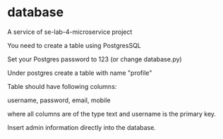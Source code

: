 # database
A service of se-lab-4-microservice project

You need to create a table using PostgresSQL

Set your Postgres password to 123 (or change database.py)

Under postgres create a table with name "profile"

Table should have following columns:

username, password, email, mobile

where all columns are of the type text and username is the primary key.

Insert admin information directly into the database.

